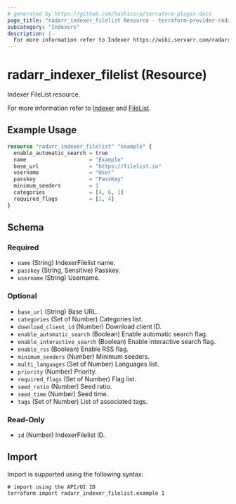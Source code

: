 ```yaml
---
# generated by https://github.com/hashicorp/terraform-plugin-docs
page_title: "radarr_indexer_filelist Resource - terraform-provider-radarr"
subcategory: "Indexers"
description: |-
  For more information refer to Indexer https://wiki.servarr.com/radarr/settings#indexers and FileList https://wiki.servarr.com/radarr/supported#filelist.
---
```


# radarr_indexer_filelist (Resource)

<!-- subcategory:Indexers -->Indexer FileList resource.
For more information refer to [Indexer](https://wiki.servarr.com/radarr/settings#indexers) and [FileList](https://wiki.servarr.com/radarr/supported#filelist).

## Example Usage

```terraform
resource "radarr_indexer_filelist" "example" {
  enable_automatic_search = true
  name                    = "Example"
  base_url                = "https://filelist.io"
  username                = "User"
  passkey                 = "PassKey"
  minimum_seeders         = 1
  categories              = [4, 6, 1]
  required_flags          = [1, 4]
}
```

<!-- schema generated by tfplugindocs -->
## Schema

### Required

- `name` (String) IndexerFilelist name.
- `passkey` (String, Sensitive) Passkey.
- `username` (String) Username.

### Optional

- `base_url` (String) Base URL.
- `categories` (Set of Number) Categories list.
- `download_client_id` (Number) Download client ID.
- `enable_automatic_search` (Boolean) Enable automatic search flag.
- `enable_interactive_search` (Boolean) Enable interactive search flag.
- `enable_rss` (Boolean) Enable RSS flag.
- `minimum_seeders` (Number) Minimum seeders.
- `multi_languages` (Set of Number) Languages list.
- `priority` (Number) Priority.
- `required_flags` (Set of Number) Flag list.
- `seed_ratio` (Number) Seed ratio.
- `seed_time` (Number) Seed time.
- `tags` (Set of Number) List of associated tags.

### Read-Only

- `id` (Number) IndexerFilelist ID.

## Import

Import is supported using the following syntax:

```shell
# import using the API/UI ID
terraform import radarr_indexer_filelist.example 1
```
